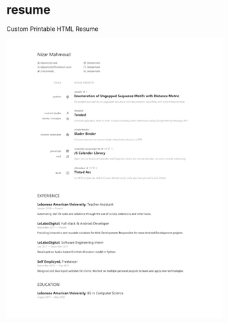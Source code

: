 # resume
Custom Printable HTML Resume

![preview](https://raw.githubusercontent.com/nizarmah/resume/master/preview.jpg)